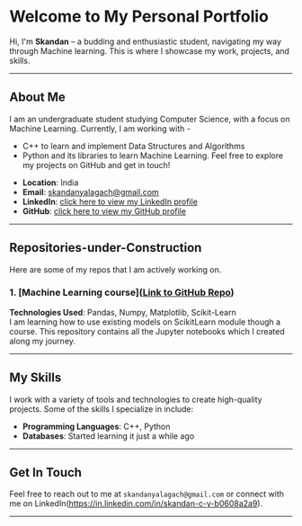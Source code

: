 # Welcome to My Personal Portfolio

Hi, I'm **Skandan** – a budding and enthusiastic student, navigating my way through Machine learning. This is where I showcase my work, projects, and skills.

---

## About Me

I am an undergraduate student studying Computer Science, with a focus on Machine Learning. Currently, I am working with - 
  * C++ to learn and implement Data Structures and Algorithms
  * Python and its libraries to learn Machine Learning.
Feel free to explore my projects on GitHub and get in touch!

- **Location**: India
- **Email**: skandanyalagach@gmail.com
- **LinkedIn**: [click here to view my LinkedIn profile](https://in.linkedin.com/in/skandan-c-y-b0608a2a9)
- **GitHub**: [click here to view my GitHub profile](https://github.com/skandanyal)

---

## Repositories-under-Construction

Here are some of my repos that I am actively working on.

### 1. [Machine Learning course]([Link to GitHub Repo](https://github.com/skandanyal/Machine-Learning-course))
**Technologies Used**: Pandas, Numpy, Matplotlib, Scikit-Learn  
I am learning how to use existing models on ScikitLearn module though a course. This repository contains all the Jupyter notebooks which I created along my journey. 

---

## My Skills

I work with a variety of tools and technologies to create high-quality projects. Some of the skills I specialize in include:

- **Programming Languages**: C++, Python 
- **Databases**: Started learning it just a while ago

--- 

## Get In Touch

Feel free to reach out to me at `skandanyalagach@gmail.com` or connect with me on LinkedIn(https://in.linkedin.com/in/skandan-c-y-b0608a2a9).

---

